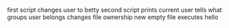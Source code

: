 first script changes user to betty
second script prints current user
tells what groups user belongs
changes file ownership
new empty file
executes hello
